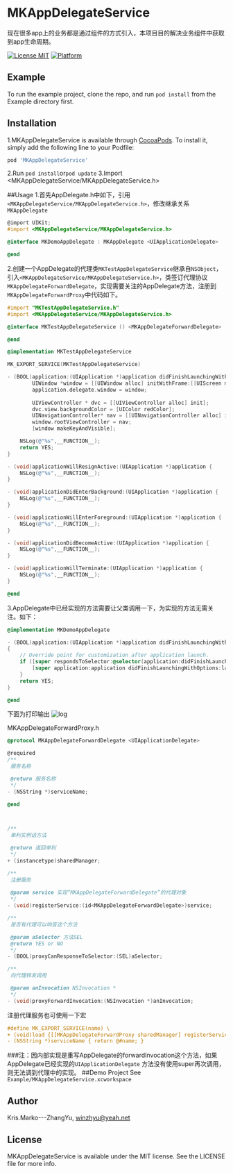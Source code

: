 # MKAppDelegateService
现在很多app上的业务都是通过组件的方式引入，本项目目的解决业务组件中获取到app生命周期。

[![License MIT](https://img.shields.io/badge/license-MIT-green.svg?style=flat)](https://cocoapods.org/pods/MKAppDelegateService)
[![Platform](https://img.shields.io/cocoapods/p/MKAppDelegateService.svg?style=flat)](https://cocoapods.org/pods/MKAppDelegateService)

## Example

To run the example project, clone the repo, and run `pod install` from the Example directory first.

## Installation

1.MKAppDelegateService is available through [CocoaPods](https://cocoapods.org). To install
it, simply add the following line to your Podfile:

```ruby
pod 'MKAppDelegateService'
```
2.Run `pod install`or`pod update`
3.Import <MKAppDelegateService/MKAppDelegateService.h>

##Usage
1.首先AppDelegate.h中如下，引用`<MKAppDelegateService/MKAppDelegateService.h>`，修改继承关系`MKAppDelegate`
``` objectivec
@import UIKit;
#import <MKAppDelegateService/MKAppDelegateService.h>

@interface MKDemoAppDelegate : MKAppDelegate <UIApplicationDelegate>

@end
```
2.创建一个AppDelegate的代理类`MKTestAppDelegateService`继承自`NSObject`，引入`<MKAppDelegateService/MKAppDelegateService.h>`，类签订代理协议`MKAppDelegateForwardDelegate`，实现需要关注的AppDelegate方法，注册到`MKAppDelegateForwardProxy`中代码如下。
```objectivec
#import "MKTestAppDelegateService.h"
#import <MKAppDelegateService/MKAppDelegateService.h>

@interface MKTestAppDelegateService () <MKAppDelegateForwardDelegate>

@end

@implementation MKTestAppDelegateService

MK_EXPORT_SERVICE(MKTestAppDelegateService)

- (BOOL)application:(UIApplication *)application didFinishLaunchingWithOptions:(NSDictionary *)launchOptions {
        UIWindow *window = [[UIWindow alloc] initWithFrame:[[UIScreen mainScreen] bounds]];
        application.delegate.window = window;
    
        UIViewController * dvc = [[UIViewController alloc] init];
        dvc.view.backgroundColor = [UIColor redColor];
        UINavigationController* nav = [[UINavigationController alloc] initWithRootViewController:dvc];
        window.rootViewController = nav;
        [window makeKeyAndVisible];

    NSLog(@"%s",__FUNCTION__);
    return YES;
}

- (void)applicationWillResignActive:(UIApplication *)application {
    NSLog(@"%s",__FUNCTION__);
}

- (void)applicationDidEnterBackground:(UIApplication *)application {
    NSLog(@"%s",__FUNCTION__);
}

- (void)applicationWillEnterForeground:(UIApplication *)application {
    NSLog(@"%s",__FUNCTION__);
}

- (void)applicationDidBecomeActive:(UIApplication *)application {
    NSLog(@"%s",__FUNCTION__);
}

- (void)applicationWillTerminate:(UIApplication *)application {
    NSLog(@"%s",__FUNCTION__);
}

@end
```
3.AppDelegate中已经实现的方法需要让父类调用一下，为实现的方法无需关注。如下：
```objectivec
@implementation MKDemoAppDelegate

- (BOOL)application:(UIApplication *)application didFinishLaunchingWithOptions:(NSDictionary *)launchOptions
{
    // Override point for customization after application launch.
    if ([super respondsToSelector:@selector(application:didFinishLaunchingWithOptions:)]) {
        [super application:application didFinishLaunchingWithOptions:launchOptions];
    }
    return YES;
}

@end
```

下面为打印输出
![log](https://github.com/KrisMarko/MKAppDelegateService/MDResource/log.png)

MKAppDelegateForwardProxy.h
```objectivec
@protocol MKAppDelegateForwardDelegate <UIApplicationDelegate>

@required
/**
 服务名称

 @return 服务名称
 */
- (NSString *)serviceName;

@end



/**
 单利实例话方法

 @return 返回单利
 */
+ (instancetype)sharedManager;

/**
 注册服务
 
 @param service 实现“MKAppDelegateForwardDelegate”的代理对象
 */
- (void)registerService:(id<MKAppDelegateForwardDelegate>)service;

/**
 是否有代理可以响音这个方法

 @param aSelector 方法SEL
 @return YES or NO
 */
- (BOOL)proxyCanResponseToSelector:(SEL)aSelector;

/**
 向代理转发调用

 @param anInvocation NSInvocation *
 */
- (void)proxyForwardInvocation:(NSInvocation *)anInvocation;

```

注册代理服务也可使用一下宏
```objectivec
#define MK_EXPORT_SERVICE(name) \
+ (void)load {[[MKAppDelegateForwardProxy sharedManager] registerService:[self new]];} \
- (NSString *)serviceName { return @#name; }
```

###注：因内部实现是重写AppDelegate的forwardInvocation这个方法，如果AppDelegate已经实现的`UIApplicationDelegate`	方法没有使用super再次调用，则无法调到代理中的实现。
##Demo Project
See `Example/MKAppDelegateService.xcworkspace`

## Author

Kris.Marko---ZhangYu, winzhyu@yeah.net

## License

MKAppDelegateService is available under the MIT license. See the LICENSE file for more info.

